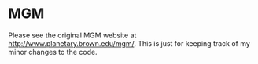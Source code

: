 # MGM

Please see the original MGM website at http://www.planetary.brown.edu/mgm/. This is just for keeping track of my minor changes to the code.

